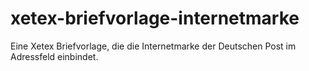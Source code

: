 xetex-briefvorlage-internetmarke
================================

Eine Xetex Briefvorlage, die die Internetmarke der Deutschen Post im Adressfeld einbindet.
